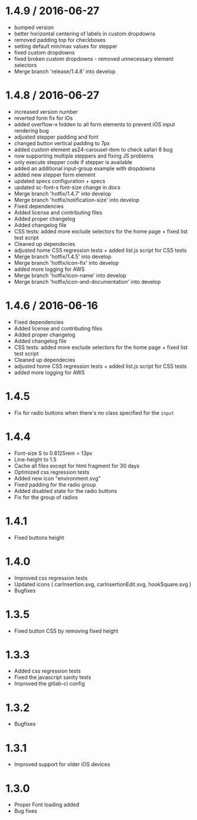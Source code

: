 
1.4.9 / 2016-06-27
==================

  * bumped version
  * better horizontal centering of labels in custom dropdowns
  * removed padding top for checkboxes
  * setting default min/max values for stepper
  * fixed custom dropdowns
  * fixed broken custom dropdowns - removed unnecessary element selectors
  * Merge branch 'release/1.4.8' into develop

1.4.8 / 2016-06-27
==================

  * increased version number
  * reverted form fix for iOs
  * added overflow-x hidden to all form elements to prevent iOS input rendering bug
  * adjusted stepper padding and font
  * changed button vertical padding to 7px
  * added custom element as24-carousel-item to check safari 8 bug
  * now supporting multiple steppers and fixing JS problems
  * only execute stepper code if stepper is available
  * added an additional input-group example with dropdowns
  * added new stepper form element
  * updated specs configuration + specs
  * updated sc-font-s font-size change in docs
  * Merge branch 'hotfix/1.4.7' into develop
  * Merge branch 'hotfix/notification-size' into develop
  * Fixed dependencies
  * Added license and contributing files
  * Added proper changelog
  * Added changelog file
  * CSS tests: added more exclude selectors for the home page + fixed list test script
  * Cleaned up dependecies
  * adjusted home CSS regression tests + added list.js script for CSS tests
  * Merge branch 'hotfix/1.4.5' into develop
  * Merge branch 'hotfix/icon-fix' into develop
  * added more logging for AWS
  * Merge branch 'hotfix/icon-name' into develop
  * Merge branch 'hotfix/icon-and-documentation' into develop

1.4.6 / 2016-06-16
==================

  * Fixed dependencies
  * Added license and contributing files
  * Added proper changelog
  * Added changelog file
  * CSS tests: added more exclude selectors for the home page + fixed list test script
  * Cleaned up dependecies
  * adjusted home CSS regression tests + added list.js script for CSS tests
  * added more logging for AWS

1.4.5 
=====
  * Fix for radio buttons when there's no class specified for the `input` 

1.4.4
=====
  * Font-size S to 0.8125rem = 13px
  * Line-height to 1.5
  * Cache all files except for html fragment for 30 days
  * Optimized css regression tests
  * Added new icon "environment.svg"
  * Fixed padding for the radio group
  * Added disabled state for the radio buttons
  * Fix for the group of radios

1.4.1
=====
  * Fixed buttons height

1.4.0
=====
  * Improved css regression tests
  * Updated icons ( carInsertion.svg, carInsertionEdit.svg, hookSquare.svg )
  * Bugfixes

1.3.5
=====
  * Fixed button CSS by removing fixed height

1.3.3
=====
  * Added css regression tests
  * Fixed the javascript sanity tests
  * Improved the gitlab-ci config

1.3.2
=====
  * Bugfixes

1.3.1
=====
  * Improved support for older iOS devices

1.3.0
=====
  * Proper Font loading added
  * Bug fixes
